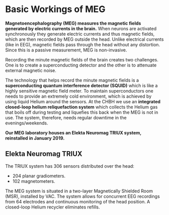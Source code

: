 # Basic Workings of MEG

**Magnetoencephalography (MEG) measures the magnetic fields generated by electric currents in the brain.** 
When neurons are activated synchronously they generate electric currents and thus magnetic fields, which are then recorded by MEG outside the head. 
Unlike electrical currents (like in EEG), magnetic fields pass through the head without any distortion. Since this is a passive measurement, MEG is non-invasive.

Recording the minute magnetic fields of the brain creates two challenges. One is to create a superconducting detector and the other is to attenuate external magnetic noise.

The technology that helps record the minute magnetic fields is a **superconducting quantum interference detector (SQUID)** which is like a highly sensitive magnetic field meter. 
To maintain superconductors one needs to provide an extremely cold environment, which is achieved by using liquid Helium around the sensors. 
At the CHBH we use an **integrated closed-loop helium reliquefaction system** which collects the Helium gas that boils off during testing and liquefies this back when the MEG is not in use. 
The system, therefore, needs regular downtime in the evenings/weekends.

**Our MEG laboratory houses an Elekta Neuromag TRIUX system, reinstalled in January 2019.**

## Elekta Neuromag TRIUX

The TRIUX system has 306 sensors distributed over the head:

- 204 planar gradiometers.
- 102 magnetometers.

The MEG system is situated in a two-layer Magnetically Shielded Room (MSR), installed by VAC. The system allows for concurrent EEG recordings from 64 electrodes and continuous monitoring of the head position.
A closed-loop Helium recycler eliminates refills.